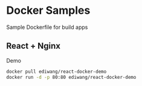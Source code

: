 # Docker Samples

Sample Dockerfile for build apps

## React + Nginx

Demo

```bash
docker pull ediwang/react-docker-demo
docker run -d -p 80:80 ediwang/react-docker-demo
```